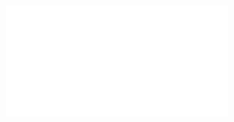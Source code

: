 <div align="center">
	<img src="https://github.com/ariary/ariary/raw/master/animated.svg?sanitize=true">
</div>
